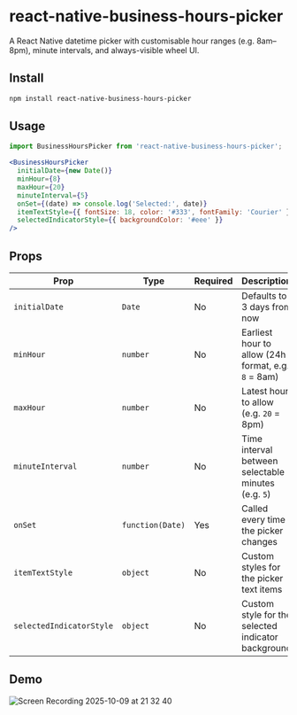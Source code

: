 # react-native-business-hours-picker

A React Native datetime picker with customisable hour ranges (e.g. 8am–8pm), minute intervals, and always-visible wheel UI.

## Install

```bash
npm install react-native-business-hours-picker
```

## Usage

```jsx
import BusinessHoursPicker from 'react-native-business-hours-picker';

<BusinessHoursPicker
  initialDate={new Date()}
  minHour={8}
  maxHour={20}
  minuteInterval={5}
  onSet={(date) => console.log('Selected:', date)}
  itemTextStyle={{ fontSize: 18, color: '#333', fontFamily: 'Courier' }}
  selectedIndicatorStyle={{ backgroundColor: '#eee' }}
/>
```

## Props

| Prop                   | Type     | Required | Description |
|------------------------|----------|----------|-------------|
| `initialDate`          | `Date`   | No       | Defaults to 3 days from now |
| `minHour`              | `number` | No       | Earliest hour to allow (24h format, e.g. `8` = 8am) |
| `maxHour`              | `number` | No       | Latest hour to allow (e.g. `20` = 8pm) |
| `minuteInterval`       | `number` | No       | Time interval between selectable minutes (e.g. `5`) |
| `onSet`                | `function(Date)` | Yes | Called every time the picker changes |
| `itemTextStyle`        | `object` | No       | Custom styles for the picker text items |
| `selectedIndicatorStyle` | `object` | No    | Custom style for the selected indicator background |

## Demo

![Screen Recording 2025-10-09 at 21 32 40](https://github.com/user-attachments/assets/c61d7152-cbfa-43f9-89ab-484fdfe137eb)
